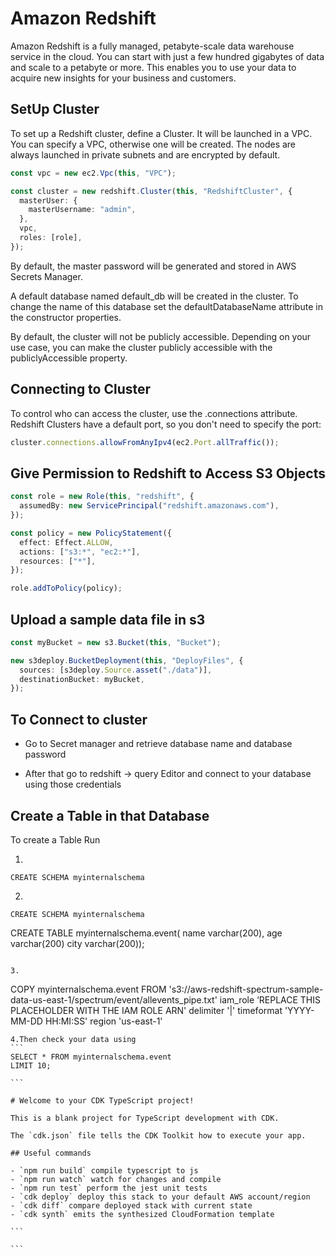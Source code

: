 # Amazon Redshift

Amazon Redshift is a fully managed, petabyte-scale data warehouse service in the cloud. You can start with just a few hundred gigabytes of data and scale to a petabyte or more. This enables you to use your data to acquire new insights for your business and customers.

## SetUp Cluster

To set up a Redshift cluster, define a Cluster. It will be launched in a VPC. You can specify a VPC, otherwise one will be created. The nodes are always launched in private subnets and are encrypted by default.

```typescript
const vpc = new ec2.Vpc(this, "VPC");

const cluster = new redshift.Cluster(this, "RedshiftCluster", {
  masterUser: {
    masterUsername: "admin",
  },
  vpc,
  roles: [role],
});
```

By default, the master password will be generated and stored in AWS Secrets Manager.

A default database named default_db will be created in the cluster. To change the name of this database set the defaultDatabaseName attribute in the constructor properties.

By default, the cluster will not be publicly accessible. Depending on your use case, you can make the cluster publicly accessible with the publiclyAccessible property.

## Connecting to Cluster

To control who can access the cluster, use the .connections attribute. Redshift Clusters have a default port, so you don't need to specify the port:

```typescript
cluster.connections.allowFromAnyIpv4(ec2.Port.allTraffic());
```

## Give Permission to Redshift to Access S3 Objects

```typescript
const role = new Role(this, "redshift", {
  assumedBy: new ServicePrincipal("redshift.amazonaws.com"),
});

const policy = new PolicyStatement({
  effect: Effect.ALLOW,
  actions: ["s3:*", "ec2:*"],
  resources: ["*"],
});

role.addToPolicy(policy);
```

## Upload a sample data file in s3

```typescript
const myBucket = new s3.Bucket(this, "Bucket");

new s3deploy.BucketDeployment(this, "DeployFiles", {
  sources: [s3deploy.Source.asset("./data")],
  destinationBucket: myBucket,
});
```

## To Connect to cluster

- Go to Secret manager and retrieve database name and database password

- After that go to redshift -> query Editor and connect to your database using those credentials

## Create a Table in that Database

To create a Table Run

1.

```
CREATE SCHEMA myinternalschema

```

2.

```
CREATE SCHEMA myinternalschema

```

CREATE TABLE myinternalschema.event(
name varchar(200),
age varchar(200)
city varchar(200));

```

3.
```

COPY myinternalschema.event FROM 's3://aws-redshift-spectrum-sample-data-us-east-1/spectrum/event/allevents_pipe.txt'
iam_role ‘REPLACE THIS PLACEHOLDER WITH THE IAM ROLE ARN'
delimiter '|' timeformat 'YYYY-MM-DD HH:MI:SS' region 'us-east-1'

````
4.Then check your data using
```
SELECT * FROM myinternalschema.event
LIMIT 10;

```

# Welcome to your CDK TypeScript project!

This is a blank project for TypeScript development with CDK.

The `cdk.json` file tells the CDK Toolkit how to execute your app.

## Useful commands

- `npm run build` compile typescript to js
- `npm run watch` watch for changes and compile
- `npm run test` perform the jest unit tests
- `cdk deploy` deploy this stack to your default AWS account/region
- `cdk diff` compare deployed stack with current state
- `cdk synth` emits the synthesized CloudFormation template

```

```
````
